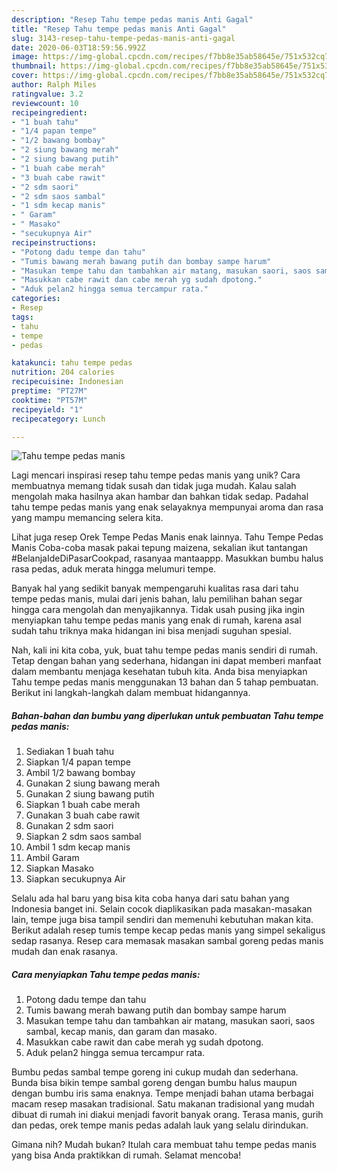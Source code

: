 ```yaml
---
description: "Resep Tahu tempe pedas manis Anti Gagal"
title: "Resep Tahu tempe pedas manis Anti Gagal"
slug: 3143-resep-tahu-tempe-pedas-manis-anti-gagal
date: 2020-06-03T18:59:56.992Z
image: https://img-global.cpcdn.com/recipes/f7bb8e35ab58645e/751x532cq70/tahu-tempe-pedas-manis-foto-resep-utama.jpg
thumbnail: https://img-global.cpcdn.com/recipes/f7bb8e35ab58645e/751x532cq70/tahu-tempe-pedas-manis-foto-resep-utama.jpg
cover: https://img-global.cpcdn.com/recipes/f7bb8e35ab58645e/751x532cq70/tahu-tempe-pedas-manis-foto-resep-utama.jpg
author: Ralph Miles
ratingvalue: 3.2
reviewcount: 10
recipeingredient:
- "1 buah tahu"
- "1/4 papan tempe"
- "1/2 bawang bombay"
- "2 siung bawang merah"
- "2 siung bawang putih"
- "1 buah cabe merah"
- "3 buah cabe rawit"
- "2 sdm saori"
- "2 sdm saos sambal"
- "1 sdm kecap manis"
- " Garam"
- " Masako"
- "secukupnya Air"
recipeinstructions:
- "Potong dadu tempe dan tahu"
- "Tumis bawang merah bawang putih dan bombay sampe harum"
- "Masukan tempe tahu dan tambahkan air matang, masukan saori, saos sambal, kecap manis, dan garam dan masako."
- "Masukkan cabe rawit dan cabe merah yg sudah dpotong."
- "Aduk pelan2 hingga semua tercampur rata."
categories:
- Resep
tags:
- tahu
- tempe
- pedas

katakunci: tahu tempe pedas 
nutrition: 204 calories
recipecuisine: Indonesian
preptime: "PT27M"
cooktime: "PT57M"
recipeyield: "1"
recipecategory: Lunch

---
```



![Tahu tempe pedas manis](https://img-global.cpcdn.com/recipes/f7bb8e35ab58645e/751x532cq70/tahu-tempe-pedas-manis-foto-resep-utama.jpg)

Lagi mencari inspirasi resep tahu tempe pedas manis yang unik? Cara membuatnya memang tidak susah dan tidak juga mudah. Kalau salah mengolah maka hasilnya akan hambar dan bahkan tidak sedap. Padahal tahu tempe pedas manis yang enak selayaknya mempunyai aroma dan rasa yang mampu memancing selera kita.

Lihat juga resep Orek Tempe Pedas Manis enak lainnya. Tahu Tempe Pedas Manis Coba-coba masak pakai tepung maizena, sekalian ikut tantangan #BelanjaIdeDiPasarCookpad, rasanyaa mantaappp. Masukkan bumbu halus rasa pedas, aduk merata hingga melumuri tempe.

Banyak hal yang sedikit banyak mempengaruhi kualitas rasa dari tahu tempe pedas manis, mulai dari jenis bahan, lalu pemilihan bahan segar hingga cara mengolah dan menyajikannya. Tidak usah pusing jika ingin menyiapkan tahu tempe pedas manis yang enak di rumah, karena asal sudah tahu triknya maka hidangan ini bisa menjadi suguhan spesial.


Nah, kali ini kita coba, yuk, buat tahu tempe pedas manis sendiri di rumah. Tetap dengan bahan yang sederhana, hidangan ini dapat memberi manfaat dalam membantu menjaga kesehatan tubuh kita. Anda bisa menyiapkan Tahu tempe pedas manis menggunakan 13 bahan dan 5 tahap pembuatan. Berikut ini langkah-langkah dalam membuat hidangannya.

<!--inarticleads1-->

##### Bahan-bahan dan bumbu yang diperlukan untuk pembuatan Tahu tempe pedas manis:

1. Sediakan 1 buah tahu
1. Siapkan 1/4 papan tempe
1. Ambil 1/2 bawang bombay
1. Gunakan 2 siung bawang merah
1. Gunakan 2 siung bawang putih
1. Siapkan 1 buah cabe merah
1. Gunakan 3 buah cabe rawit
1. Gunakan 2 sdm saori
1. Siapkan 2 sdm saos sambal
1. Ambil 1 sdm kecap manis
1. Ambil  Garam
1. Siapkan  Masako
1. Siapkan secukupnya Air


Selalu ada hal baru yang bisa kita coba hanya dari satu bahan yang Indonesia banget ini. Selain cocok diaplikasikan pada masakan-masakan lain, tempe juga bisa tampil sendiri dan memenuhi kebutuhan makan kita. Berikut adalah resep tumis tempe kecap pedas manis yang simpel sekaligus sedap rasanya. Resep cara memasak masakan sambal goreng pedas manis mudah dan enak rasanya. 

<!--inarticleads2-->

##### Cara menyiapkan Tahu tempe pedas manis:

1. Potong dadu tempe dan tahu
1. Tumis bawang merah bawang putih dan bombay sampe harum
1. Masukan tempe tahu dan tambahkan air matang, masukan saori, saos sambal, kecap manis, dan garam dan masako.
1. Masukkan cabe rawit dan cabe merah yg sudah dpotong.
1. Aduk pelan2 hingga semua tercampur rata.


Bumbu pedas sambal tempe goreng ini cukup mudah dan sederhana. Bunda bisa bikin tempe sambal goreng dengan bumbu halus maupun dengan bumbu iris sama enaknya. Tempe menjadi bahan utama berbagai macam resep masakan tradisional. Satu makanan tradisional yang mudah dibuat di rumah ini diakui menjadi favorit banyak orang. Terasa manis, gurih dan pedas, orek tempe manis pedas adalah lauk yang selalu dirindukan. 

Gimana nih? Mudah bukan? Itulah cara membuat tahu tempe pedas manis yang bisa Anda praktikkan di rumah. Selamat mencoba!
